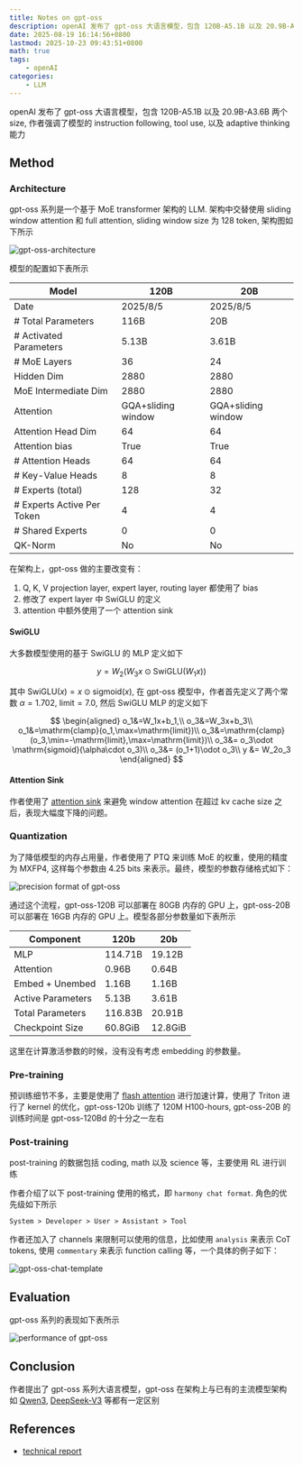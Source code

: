 ```yaml
---
title: Notes on gpt-oss
description: openAI 发布了 gpt-oss 大语言模型，包含 120B-A5.1B 以及 20.9B-A3.6B 两个 size, 作者强调了模型的 instruction following, tool use, 以及 adaptive thinking 能力
date: 2025-08-19 16:14:56+0800
lastmod: 2025-10-23 09:43:51+0800
math: true
tags: 
    - openAI
categories:
    - LLM 
---
```



openAI 发布了 gpt-oss 大语言模型，包含 120B-A5.1B 以及 20.9B-A3.6B 两个 size, 作者强调了模型的 instruction following, tool use, 以及 adaptive thinking 能力

## Method

### Architecture

gpt-oss 系列是一个基于 MoE transformer 架构的 LLM. 架构中交替使用 sliding window attention 和 full attention, sliding window size 为 128 token, 架构图如下所示

![gpt-oss-architecture](gpt-oss-architecture.png)

模型的配置如下表所示

| Model                      | 120B               | 20B                |
| -------------------------- | ------------------ | ------------------ |
| Date                       | 2025/8/5           | 2025/8/5           |
| # Total Parameters         | 116B               | 20B                |
| # Activated Parameters     | 5.13B              | 3.61B              |
| # MoE Layers               | 36                 | 24                 |
| Hidden Dim                 | 2880               | 2880               |
| MoE Intermediate Dim       | 2880               | 2880               |
| Attention                  | GQA+sliding window | GQA+sliding window |
| Attention Head Dim         | 64                 | 64                 |
| Attention bias             | True               | True               |
| # Attention Heads          | 64                 | 64                 |
| # Key-Value Heads          | 8                  | 8                  |
| # Experts (total)          | 128                | 32                 |
| # Experts Active Per Token | 4                  | 4                  |
| # Shared Experts           | 0                  | 0                  |
| QK-Norm                    | No                 | No                 |

在架构上，gpt-oss 做的主要改变有：

1. Q, K, V projection layer, expert layer, routing layer 都使用了 bias
2. 修改了 expert layer 中 SwiGLU 的定义
3. attention 中额外使用了一个 attention sink

#### SwiGLU

大多数模型使用的基于 SwiGLU 的 MLP 定义如下

$$
y = W_2(W_3x \odot \mathrm{SwiGLU}(W_1x))
$$

其中 $\mathrm{SwiGLU}(x)=x\odot\mathrm{sigmoid}(x)$,  在 gpt-oss 模型中，作者首先定义了两个常数 $\alpha=1.702$, $\mathrm{limit}=7.0$,  然后 SwiGLU MLP 的定义如下

$$
\begin{aligned}
o_1&=W_1x+b_1,\\
o_3&=W_3x+b_3\\
o_1&=\mathrm{clamp}(o_1,\max=\mathrm{limit})\\
o_3&=\mathrm{clamp}(o_3,\min=-\mathrm{limit},\max=\mathrm{limit})\\
o_3&= o_3\odot \mathrm{sigmoid}(\alpha\cdot o_3)\\
o_3&= (o_1+1)\odot o_3\\
y &= W_2o_3
\end{aligned}
$$

#### Attention Sink

作者使用了 [attention sink](https://maosong.website/p/notes-on-streamingllm/) 来避免 window attention 在超过 kv cache size 之后，表现大幅度下降的问题。

### Quantization

为了降低模型的内存占用量，作者使用了 PTQ 来训练 MoE 的权重，使用的精度为 MXFP4, 这样每个参数由 4.25 bits 来表示。最终，模型的参数存储格式如下：

![precision format of gpt-oss](gpt-oss-precision-format.png)

通过这个流程，gpt-oss-120B 可以部署在 80GB 内存的 GPU 上，gpt-oss-20B 可以部署在 16GB 内存的 GPU 上。模型各部分参数量如下表所示


| Component         | 120b    | 20b     |
| ----------------- | ------- | ------- |
| MLP               | 114.71B | 19.12B  |
| Attention         | 0.96B   | 0.64B   |
| Embed + Unembed   | 1.16B   | 1.16B   |
| Active Parameters | 5.13B   | 3.61B   |
| Total Parameters  | 116.83B | 20.91B  |
| Checkpoint Size   | 60.8GiB | 12.8GiB |

这里在计算激活参数的时候，没有没有考虑 embedding 的参数量。

### Pre-training

预训练细节不多，主要是使用了 [flash attention](https://maosong.website/p/notes-on-flashattention/) 进行加速计算，使用了 Triton 进行了 kernel 的优化，gpt-oss-120b 训练了 120M H100-hours, gpt-oss-20B 的训练时间是 gpt-oss-120Bd 的十分之一左右

### Post-training

post-training 的数据包括 coding, math 以及 science 等，主要使用 RL 进行训练

作者介绍了以下 post-training 使用的格式，即 `harmony chat format`. 角色的优先级如下所示

```
System > Developer > User > Assistant > Tool
```

作者还加入了 channels 来限制可以使用的信息，比如使用 `analysis` 来表示 CoT tokens, 使用 `commentary` 来表示 function calling 等，一个具体的例子如下：

![gpt-oss-chat-template](gpt-oss-chat-template.png)

## Evaluation

gpt-oss 系列的表现如下表所示

![performance of gpt-oss](gpt-oss-performance.png)

## Conclusion

作者提出了 gpt-oss 系列大语言模型，gpt-oss 在架构上与已有的主流模型架构如 [Qwen3](https://maosong.website/p/notes-on-qwen3/), [DeepSeek-V3](DeepSeek-V3.md) 等都有一定区别

## References

- [technical report](https://openai.com/index/introducing-gpt-oss/)

